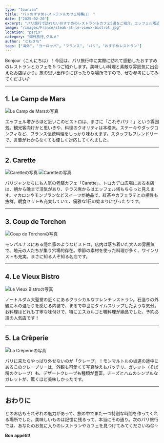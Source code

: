 ```yaml
---
type: "tourism"
title: "パリおすすめレストラン＆カフェ特集🍷🥐  "
date: ["2025-02-20"]
excerpt: "パリ旅行で訪れたいおすすめのレストラン＆カフェ5選をご紹介。エッフェル塔近くのビストロから、スイーツが絶品の老舗カフェ、クレープの名店まで、美味しいと雰囲気が両方楽しめるスポットを厳選しました。"
image: "/images/France/steak-at-le-vieux-bistrot.jpg"
location: "paris"
category: "海外旅行,グルメ"
author: "ともきち"
tags: ["海外", "ヨーロッパ", "フランス", "パリ", "おすすめレストラン"]
---
```


Bonjour（こんにちは）！今回は、パリ旅行中に実際に訪れて感動したおすすめのレストランとカフェを５つご紹介します。美味しい料理と素敵な雰囲気に出会えたお店ばかり。旅の思い出作りにぴったりな場所ですので、ぜひ参考にしてみてください♪

---

## 1. Le Camp de Mars

![Le Camp de Marsの写真](/images/France/dinner-with-eiffel-tower.jpg)

エッフェル塔からほど近いこのビストロは、まさに「これぞパリ！」という雰囲気。観光客向けかと思いきや、料理のクオリティは本格派。ステーキやダックコンフィなど、フランス伝統料理をしっかり味わえます。スタッフもフレンドリーで、言葉がわからなくても優しく対応してくれました。

---

## 2. Carette

![Caretteの写真](/images/France/carette.jpg)
![Caretteの写真](/images/France/carrette-macarons-and-chocolate-mousse.jpg)

パリジャンたちにも人気の老舗カフェ「Carette」。トロカデロ広場にある本店は、朝から晩まで活気があり、テラス席からはエッフェル塔もちらっと見えます。マカロンやモンブランなどスイーツが絶品で、紅茶やカフェラテとの相性も抜群。朝食セットも充実していて、優雅な1日の始まりにぴったりです。

---

## 3. Coup de Torchon

![Coup de Torchonの写真](/images/France/coup-de-torchon.jpg)

モンパルナスにある隠れ家のようなビストロ。店内は落ち着いた大人の雰囲気で、地元の人たちが集う穴場的存在。季節の素材を使った料理が多く、ワインリストも充実。まさに知る人ぞ知る名店です。

---

## 4. Le Vieux Bistro

![Le Vieux Bistroの写真](/images/France/le-vieux-bistrot.jpg)

ノートルダム大聖堂の近くにあるクラシカルなフレンチレストラン。石造りの外観に木の温もりを感じる内装で、まるで中世にタイムスリップしたような気分。お料理はどれも丁寧な味付けで、特にエスカルゴと鴨料理が絶品でした。予約必須の人気店です！

---

## 5. La Crêperie

![La Crêperieの写真](/images/France/la-creperie.jpg)

パリに来たらやっぱり外せないのが「クレープ」！モンマルトルの坂道の途中にあるこのクレープリーは、外観も可愛くて写真映えもバッチリ。ガレット（そば粉のクレープ）も、デザートクレープも種類が豊富。チーズとハムのシンプルなガレットが、驚くほど美味しかったです。

---

## おわりに

どのお店もそれぞれの魅力があって、旅の中でまた一つ特別な時間を作ってくれる場所でした。美味しいものは記憶に残るって、本当にその通り。次のパリ旅行では、あなたのお気に入りのレストランやカフェを見つけてみてくださいね😊✨

**Bon appétit!**
